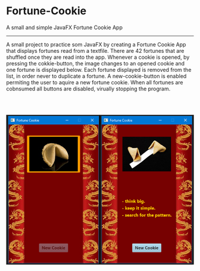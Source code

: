 # Fortune-Cookie
A small and simple JavaFX Fortune Cookie App
<hr>
A small project to practice som JavaFX by creating a Fortune Cookie App that displays fortunes read from a textfile. There are 42 fortunes that are shuffled once they are read into the app. Whenever a cookie is opened, by pressing the cokkie-button, the image changes to an opened cookie and one fortune is displayed below. Each fortune displayed is removed from the list, in order never to duplicate a fortune. A new-cookie-button is enabled permiting the user to aquire a new fortune cookie.
When all fortunes are cobnsumed all buttons are disabled, virually stopping the program.

</br></br>

![Image of Fortune Cookie App](fortune_cookie_app.png)
